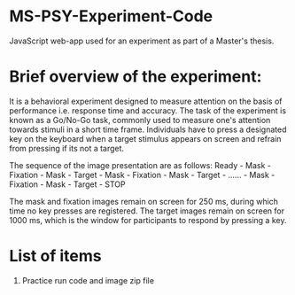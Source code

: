 # MS-PSY-Experiment-Code

JavaScript web-app used for an experiment as part of a Master's thesis.

# Brief overview of the experiment:

It is a behavioral experiment designed to measure attention on the basis of performance i.e. response time and accuracy. 
The task of the experiment is known as a Go/No-Go task, commonly used to measure one's attention towards stimuli in a short time frame.
Individuals have to press a designated key on the keyboard when a target stimulus appears on screen and refrain from pressing if its not a target.

The sequence of the image presentation are as follows:
Ready - Mask - Fixation - Mask - Target - Mask - Fixation - Mask - Target - ...... - Mask - Fixation - Mask - Target - STOP

The mask and fixation images remain on screen for 250 ms, during which time no key presses are registered.
The target images remain on screen for 1000 ms, which is the window for participants to respond by pressing a key.


# List of items
1. Practice run code and image zip file

